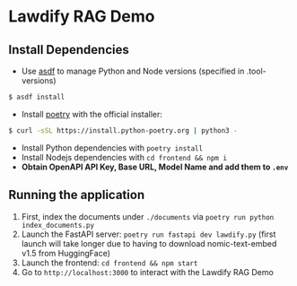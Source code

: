 # Lawdify RAG Demo

## Install Dependencies

- Use [asdf](https://asdf-vm.com/guide/getting-started.html) to manage Python and Node versions (specified in .tool-versions)

```bash
$ asdf install
```

- Install [poetry](https://python-poetry.org/docs/#installing-with-the-official-installer) with the official installer:

```bash
$ curl -sSL https://install.python-poetry.org | python3 -
```

- Install Python dependencies with `poetry install`
- Install Nodejs dependencies with `cd frontend && npm i`
- **Obtain OpenAPI API Key, Base URL, Model Name and add them to `.env`**

## Running the application

1. First, index the documents under `./documents` via `poetry run python index_documents.py`
2. Launch the FastAPI server: `poetry run fastapi dev lawdify.py` (first launch will take longer due to having to download nomic-text-embed v1.5 from HuggingFace)
3. Launch the frontend: `cd frontend && npm start`
4. Go to `http://localhost:3000` to interact with the Lawdify RAG Demo
